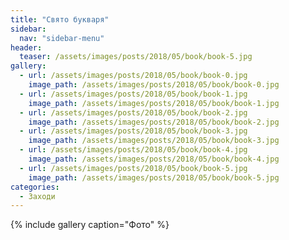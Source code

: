 ```yaml
---
title: "Cвято букваря"
sidebar:
  nav: "sidebar-menu"
header:
  teaser: /assets/images/posts/2018/05/book/book-5.jpg
gallery:
  - url: /assets/images/posts/2018/05/book/book-0.jpg
    image_path: /assets/images/posts/2018/05/book/book-0.jpg
  - url: /assets/images/posts/2018/05/book/book-1.jpg
    image_path: /assets/images/posts/2018/05/book/book-1.jpg
  - url: /assets/images/posts/2018/05/book/book-2.jpg
    image_path: /assets/images/posts/2018/05/book/book-2.jpg
  - url: /assets/images/posts/2018/05/book/book-3.jpg
    image_path: /assets/images/posts/2018/05/book/book-3.jpg
  - url: /assets/images/posts/2018/05/book/book-4.jpg
    image_path: /assets/images/posts/2018/05/book/book-4.jpg
  - url: /assets/images/posts/2018/05/book/book-5.jpg
    image_path: /assets/images/posts/2018/05/book/book-5.jpg
categories:
  - Заходи
---
```


{% include gallery caption="Фото" %}
